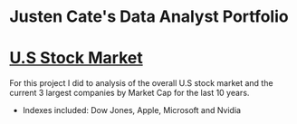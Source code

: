# Justen Cate's Data Analyst Portfolio

# [U.S Stock Market](https://github.com/MrJCate/USStockMarket)

For this project I did to analysis of the overall U.S stock market and the current 3 largest companies by Market Cap for the last 10 years.

  - Indexes included: Dow Jones, Apple, Microsoft and Nvidia
